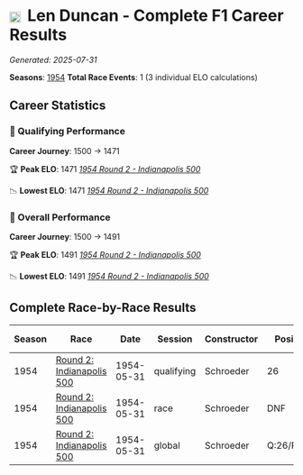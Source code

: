 # <img src="https://upload.wikimedia.org/wikipedia/commons/a/a4/Flag_of_the_United_States.svg" alt="United States" width="20" height="auto" style="vertical-align: middle; margin-right: 5px;" onerror="this.outerHTML='🇺🇸'; this.style.marginRight='5px';"/> Len Duncan - Complete F1 Career Results

*Generated: 2025-07-31*

**Seasons**: [1954](../seasons/1954-season-report)
**Total Race Events**: 1 (3 individual ELO calculations)

## Career Statistics

### 🏁 Qualifying Performance
**Career Journey**: 1500 → 1471

🏆 **Peak ELO**: 1471
   *[1954 Round 2 - Indianapolis 500](../seasons/1954-season-report#round-2-indianapolis-500)*

📉 **Lowest ELO**: 1471
   *[1954 Round 2 - Indianapolis 500](../seasons/1954-season-report#round-2-indianapolis-500)*

### 🌟 Overall Performance
**Career Journey**: 1500 → 1491

🏆 **Peak ELO**: 1491
   *[1954 Round 2 - Indianapolis 500](../seasons/1954-season-report#round-2-indianapolis-500)*

📉 **Lowest ELO**: 1491
   *[1954 Round 2 - Indianapolis 500](../seasons/1954-season-report#round-2-indianapolis-500)*


## Complete Race-by-Race Results

| Season | Race | Date | Session | Constructor | Position | Starting ELO | ELO Change | Final ELO | Teammate |
|--------|------|------|---------|-------------|----------|--------------|------------|-----------|----------|
| 1954 | [Round 2: Indianapolis 500](../seasons/1954-season-report#round-2-indianapolis-500) | 1954-05-31 | qualifying | Schroeder | 26 | 1500 | -29 | 1471 | <img src="https://upload.wikimedia.org/wikipedia/commons/a/a4/Flag_of_the_United_States.svg" alt="United States" width="20" height="auto" style="vertical-align: middle; margin-right: 5px;" onerror="this.outerHTML='🇺🇸'; this.style.marginRight='5px';"/> Andy Linden |
| 1954 | [Round 2: Indianapolis 500](../seasons/1954-season-report#round-2-indianapolis-500) | 1954-05-31 | race | Schroeder | DNF | 1500 | N/A | 1500 | <img src="https://upload.wikimedia.org/wikipedia/commons/a/a4/Flag_of_the_United_States.svg" alt="United States" width="20" height="auto" style="vertical-align: middle; margin-right: 5px;" onerror="this.outerHTML='🇺🇸'; this.style.marginRight='5px';"/> Andy Linden |
| 1954 | [Round 2: Indianapolis 500](../seasons/1954-season-report#round-2-indianapolis-500) | 1954-05-31 | global | Schroeder | Q:26/R:DNF | 1500 | -9 | 1491 | <img src="https://upload.wikimedia.org/wikipedia/commons/a/a4/Flag_of_the_United_States.svg" alt="United States" width="20" height="auto" style="vertical-align: middle; margin-right: 5px;" onerror="this.outerHTML='🇺🇸'; this.style.marginRight='5px';"/> Andy Linden |
